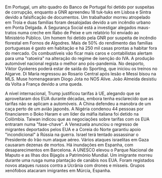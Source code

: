 Em Portugal, um alto quadro do Banco de Portugal foi detido por suspeitas de corrupção, enquanto a GNR apreendeu 18 tuk-tuks em Lisboa e Sintra devido a falsificação de documentos. Um trabalhador morreu atropelado em Troia e duas famílias foram desalojadas devido a um incêndio urbano em Ponta Delgada. A Segurança Social está a investigar alegados maus-tratos numa creche em Rabo de Peixe e um relatório foi enviado ao Ministério Público. Um homem foi detido pela GNR por suspeita de incêndio florestal em Fornos de Algodres. Mais de 50% do rendimento das famílias portuguesas é gasto em habitação e há 250 mil casas prontas a habitar fora do mercado. Os combustíveis vão ficar mais caros e contabilistas alertam para uma "ratoeira" na alteração do regime de isenção do IVA. A produção automóvel nacional regista o melhor ano pós-pandemia. No desporto, Viktor Gyokeres poderá estar de saída do Sporting, que iniciou os treinos no Algarve. Di María regressou ao Rosario Central após lesão e Messi bisou na MLS. Muse homenagearam Diogo Jota no NOS Alive. João Almeida desistiu da Volta a França devido a uma queda.

A nível internacional, Trump justificou tarifas à UE, alegando que se aproveitaram dos EUA durante décadas, embora tenha esclarecido que as tarifas não se aplicam a automóveis. A China defendeu a manobra de um caça perto de um avião japonês. A Nigéria condenou 44 pessoas por financiarem o Boko Haram e um líder da máfia italiana foi detido na Colômbia. Taiwan indicou que as negociações sobre tarifas com os EUA entraram numa "fase-chave". A Venezuela anunciou o regresso de migrantes deportados pelos EUA e a Coreia do Norte garantiu apoio "incondicional" à Rússia na guerra. Israel terá tentado assassinar o Presidente do Irão num ataque aéreo. Vários ataques israelitas em Gaza causaram dezenas de mortos. Há inundações em Espanha, com desaparecimentos em Barcelona. A UNESCO elevou o Parque Nacional de Maputo e as Ilhas dos Bijagós a Património Mundial. Um imigrante morreu durante uma rusga numa plantação de canábis nos EUA. Foram registados novos ataques russos contra a Ucrânia com drones e mísseis. Grupos xenófobos atacaram imigrantes em Múrcia, Espanha.